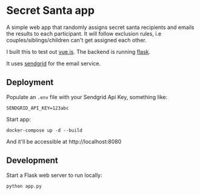 # Secret Santa app

A simple web app that randomly assigns secret santa recipients and emails the results to each participant.  It will follow exclusion rules, i.e couples/siblings/children can't get assigned each other.

I built this to test out [vue.js](https://vuejs.org).  The backend is running [flask](https://github.com/pallets/flask).

It uses [sendgrid](http://sendgrid.com) for the email service.

## Deployment

Populate an `.env` file with your Sendgrid Api Key, something like:

    SENDGRID_API_KEY=123abc

Start app:

    docker-compose up -d --build

And it'll be accessible at http://localhost:8080

## Development

Start a Flask web server to run locally:

    python app.py
